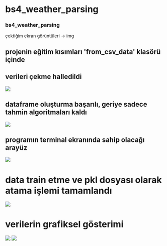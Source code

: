 # bs4_weather_parsing
 
### bs4_weather_parsing

çektiğim ekran görüntüleri -> img


## projenin eğitim kısımları 'from_csv_data' klasörü içinde 



## verileri çekme halledildi
<img src="img/1.png"/>



## dataframe oluşturma başarılı, geriye sadece tahmin algoritmaları kaldı
<img src='img/2.png'/>




## programın terminal ekranında sahip olacağı arayüz
<img src="img/3.png"/>



# data train etme ve pkl dosyası olarak atama işlemi tamamlandı
<img src="img/4.png"/>



# verilerin grafiksel gösterimi
<img src="img/5.png"/>
<img src="img/Figure_1.png"/>
